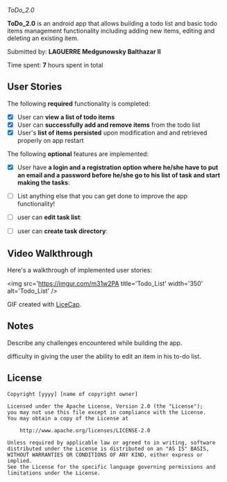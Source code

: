 *ToDo_2.0*

**ToDo_2.0** is an android app that allows building a todo list and basic todo items management functionality including adding new items, editing and deleting an existing item.

Submitted by: **LAGUERRE Medgunowsky Balthazar II**

Time spent: **7** hours spent in total

## User Stories

The following **required** functionality is completed:

* [x] User can **view a list of todo items**
* [x] User can **successfully add and remove items** from the todo list
* [x] User's **list of items persisted** upon modification and and retrieved properly on app restart

The following **optional** features are implemented:

* [x] User have **a login and a registration option where he/she have to put an email and a password before he/she go to his list of task and start making the tasks**:

* [ ] List anything else that you can get done to improve the app functionality!
* [ ] user can **edit task list**:
* [ ] user can **create task directory**:


## Video Walkthrough

Here's a walkthrough of implemented user stories:

<img src='https://imgur.com/m31w2PA title='Todo_List' width='350' alt='Todo_List' />

GIF created with [LiceCap](http://www.cockos.com/licecap/).

## Notes

Describe any challenges encountered while building the app.

difficulty in giving the user the ability to edit an item in his to-do list.

## License

    Copyright [yyyy] [name of copyright owner]

    Licensed under the Apache License, Version 2.0 (the "License");
    you may not use this file except in compliance with the License.
    You may obtain a copy of the License at

        http://www.apache.org/licenses/LICENSE-2.0

    Unless required by applicable law or agreed to in writing, software
    distributed under the License is distributed on an "AS IS" BASIS,
    WITHOUT WARRANTIES OR CONDITIONS OF ANY KIND, either express or implied.
    See the License for the specific language governing permissions and
    limitations under the License.
